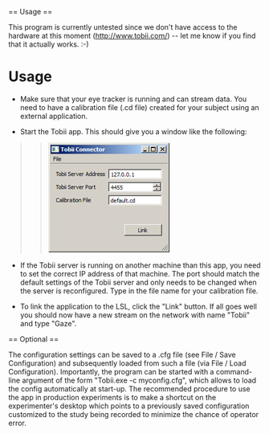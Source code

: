 == Usage ==

This program is currently untested since we don't have access to the hardware at this moment (http://www.tobii.com/) -- let me know if you find that it actually works. :-)

# Usage

  * Make sure that your eye tracker is running and can stream data. You need to have a calibration file (.cd file) created for your subject using an external application.

  * Start the Tobii app. This should give you a window like the following:
> > ![tobii.png](tobii.png)

  * If the Tobii server is running on another machine than this app, you need to set the correct IP address of that machine. The port should match the default settings of the Tobii server and only needs to be changed when the server is reconfigured. Type in the file name for your calibration file.

  * To link the application to the LSL, click the "Link" button. If all goes well you should now have a new stream on the network with name "Tobii" and type "Gaze".

== Optional ==

The configuration settings can be saved to a .cfg file (see File / Save Configuration) and subsequently loaded from such a file (via File / Load Configuration). Importantly, the program can be started with a command-line argument of the form "Tobii.exe -c myconfig.cfg", which allows to load the config automatically at start-up. The recommended procedure to use the app in production experiments is to make a shortcut on the experimenter's desktop which points to a previously saved configuration customized to the study being recorded to minimize the chance of operator error.

